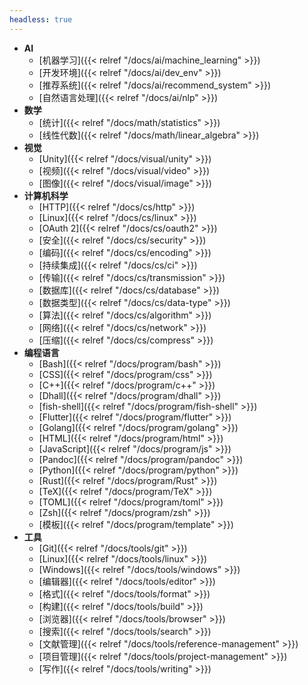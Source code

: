 ```yaml
---
headless: true
---
```


- **AI**
  - [机器学习]({{< relref "/docs/ai/machine_learning" >}})
  - [开发环境]({{< relref "/docs/ai/dev_env" >}})
  - [推荐系统]({{< relref "/docs/ai/recommend_system" >}})
  - [自然语言处理]({{< relref "/docs/ai/nlp" >}})
- **数学**
  - [统计]({{< relref "/docs/math/statistics" >}})
  - [线性代数]({{< relref "/docs/math/linear_algebra" >}})
- **视觉**
  - [Unity]({{< relref "/docs/visual/unity" >}})
  - [视频]({{< relref "/docs/visual/video" >}})
  - [图像]({{< relref "/docs/visual/image" >}})
- **计算机科学**
  - [HTTP]({{< relref "/docs/cs/http" >}})
  - [Linux]({{< relref "/docs/cs/linux" >}})
  - [OAuth 2]({{< relref "/docs/cs/oauth2" >}})
  - [安全]({{< relref "/docs/cs/security" >}})
  - [编码]({{< relref "/docs/cs/encoding" >}})
  - [持续集成]({{< relref "/docs/cs/ci" >}})
  - [传输]({{< relref "/docs/cs/transmission" >}})
  - [数据库]({{< relref "/docs/cs/database" >}})
  - [数据类型]({{< relref "/docs/cs/data-type" >}})
  - [算法]({{< relref "/docs/cs/algorithm" >}})
  - [网络]({{< relref "/docs/cs/network" >}})
  - [压缩]({{< relref "/docs/cs/compress" >}})
- **编程语言**
  - [Bash]({{< relref "/docs/program/bash" >}})
  - [CSS]({{< relref "/docs/program/css" >}})
  - [C++]({{< relref "/docs/program/c++" >}})
  - [Dhall]({{< relref "/docs/program/dhall" >}})
  - [fish-shell]({{< relref "/docs/program/fish-shell" >}})
  - [Flutter]({{< relref "/docs/program/flutter" >}})
  - [Golang]({{< relref "/docs/program/golang" >}})
  - [HTML]({{< relref "/docs/program/html" >}})
  - [JavaScript]({{< relref "/docs/program/js" >}})
  - [Pandoc]({{< relref "/docs/program/pandoc" >}})
  - [Python]({{< relref "/docs/program/python" >}})
  - [Rust]({{< relref "/docs/program/Rust" >}})
  - [TeX]({{< relref "/docs/program/TeX" >}})
  - [TOML]({{< relref "/docs/program/toml" >}})
  - [Zsh]({{< relref "/docs/program/zsh" >}})
  - [模板]({{< relref "/docs/program/template" >}})
- **工具**
  - [Git]({{< relref "/docs/tools/git" >}})
  - [Linux]({{< relref "/docs/tools/linux" >}})
  - [Windows]({{< relref "/docs/tools/windows" >}})
  - [编辑器]({{< relref "/docs/tools/editor" >}})
  - [格式]({{< relref "/docs/tools/format" >}})
  - [构建]({{< relref "/docs/tools/build" >}})
  - [浏览器]({{< relref "/docs/tools/browser" >}})
  - [搜索]({{< relref "/docs/tools/search" >}})
  - [文献管理]({{< relref "/docs/tools/reference-management" >}})
  - [项目管理]({{< relref "/docs/tools/project-management" >}})
  - [写作]({{< relref "/docs/tools/writing" >}})
